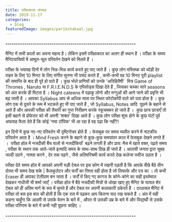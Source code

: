 ```yaml
---
title: परीक्षाकाल जंजाल
date: 2019-11-17
categories:
  - blog
featuredImage: images/parikshakaal.jpg
---
```


**\--------------------------------------------------------------**

मैनिट में सभी कालों का अपना महत्व है। लेकिन इसमें परीक्षाकाल का अलग ही स्थान है । परीक्षा के समय मैनिटवासियों में आमूल-चूल परिवर्तन देखने को मिलते हैं ।

परीक्षा के भयावह दिनों में लोग भिन्न-भिन्न कार्य करते हुए पाए जाते हैं । कुछ लोग मस्तिष्क को थोड़ी देर राहत के लिए 10 मिनट के लिए संगीत सुनना भी पसंद करते हैं , कभी-कभी वह 10 मिनट पूरी playlist की समाप्ति के बाद ही पूरे हो पाते हैं । कुछ भोले प्राणियों को उनके 'अतिहितैषी'  मित्र Game of Thrones , Naruto या F.R.I.E.N.D.S के एपिसोड्स दिखा देते हैं , जिसका चस्का सारे seasons को अंत करके ही मिटता है । Night cateens में पढ़ाकू लोगो और मग्गुओं की आने जाने की प्रवृत्ति भी बढ़ जाती है । आपका Syllabus आप से अधिक माता पर स्थित फोटोकॉपी वाले को पता होता है । कुछ लोग एक से दूसरे के रूम में भटकते हुए भी पाए जाते हैं , जो Syllabus, Notes आदि  पूछने के बहाने से आते हैं और आपकी परीक्षा की तैयारी का गुप्त निरीक्षण करके रफूचक्कर हो जाते हैं ।  कुछ छात्र छात्राएँ तो इसी बहाने से प्रोफेसर को भी अपनी 'शक्ल' दिखा आते हैं । कुछ लोग परीक्षा शुरू होने के कुछ घंटों पूर्व अफवाह फैला देते हैं कि कोई 'नया टॉपिक' भी आ रहा है वह पढ़ा कि नहीं?!

इन दिनों में कुछ नए-नए परिवर्तन भी दृष्टिगोचर होते हैं । फेसबुक पर समय व्यतीत करने में नाटकीय परिवर्तन आता है । Mind Fresh करने के बहाने से कुछ-कुछ समयांतर काल में फेसबुक देखने लगते हैं ।  परीक्षा हॉल में नजदीकी बैंच वालों से नजदीकियाँ  बढ़ने लगती है और प्राय: मैस में खाते वक्त, पढ़ते समय , परीक्षा के स्थान तक आते-जाते इत्यादि समय के साथ-साथ दिख ही जाते हैं । आलसी जनता द्वारा सुबह जल्दी उठने , नाश्ता करने , देर तक पढ़ने , जैसे अतिपरिश्रमी कार्य करते देख कलेजा पसीज उठता है ।

परीक्षा देते समय हॉल में आपको अपनी घड़ी टेबल पर इस कोण में रखनी पड़ती है कि आपके पीछे बैठे तीन दोस्त भी समय देख सके | कैलकुलेटर और फर्रों का रिश्ता वही होता है जो लिफाफे और पत्र का । तो कभी Eraser ही आपका टेलीग्राम बन जाता है । फर्रों में किए गए कागज के कोने-कोने का सही इस्तेमाल देखकर गांधीजी भी शर्मा जाएँ । परीक्षा हॉल में बैठे नजदीकी मित्रों से धोखा खाए हुए मैनिट के घायल शेर टेबल को ही अंतिम मार्ग के रूप में चुनते हैं और टेबल पर अपनी कलाकारी उकेरते हैं । दरअसल मैनिट में परीक्षा तो बस इस बात की होती है कि एक रात में पढ़कर आप कितना याद रख सकते हैं । अंत में यही कहना चाहूँगा कि आदमी से उसके वेतन के बारे में , औरत से उसकी उम्र के बारे में और विद्यार्थी से उसके परीक्षा परिणाम के बारे में कभी नही पूछना चाहिए ।

**\--------------------------------------------------------------**
